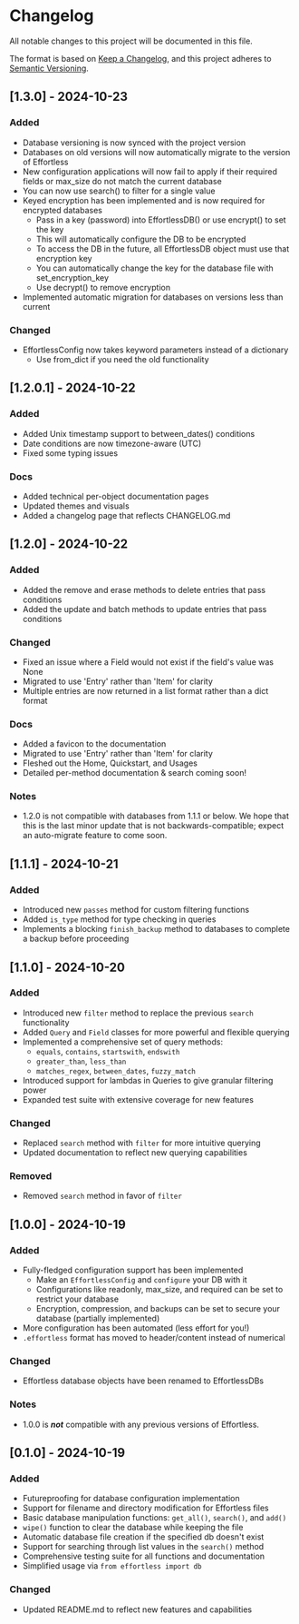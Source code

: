 # Changelog

All notable changes to this project will be documented in this file.

The format is based on [Keep a Changelog](https://keepachangelog.com/en/1.0.0/),
and this project adheres to [Semantic Versioning](https://semver.org/spec/v2.0.0.html).

## [1.3.0] - 2024-10-23

### Added

- Database versioning is now synced with the project version
- Databases on old versions will now automatically migrate to the version of Effortless
- New configuration applications will now fail to apply if their required fields or max_size do not match the current database
- You can now use search() to filter for a single value
- Keyed encryption has been implemented and is now required for encrypted databases
  - Pass in a key (password) into EffortlessDB() or use encrypt() to set the key
  - This will automatically configure the DB to be encrypted
  - To access the DB in the future, all EffortlessDB object must use that encryption key
  - You can automatically change the key for the database file with set_encryption_key
  - Use decrypt() to remove encryption
- Implemented automatic migration for databases on versions less than current

### Changed

- EffortlessConfig now takes keyword parameters instead of a dictionary
  - Use from_dict if you need the old functionality

## [1.2.0.1] - 2024-10-22

### Added

- Added Unix timestamp support to between_dates() conditions
- Date conditions are now timezone-aware (UTC)
- Fixed some typing issues

### Docs

- Added technical per-object documentation pages
- Updated themes and visuals
- Added a changelog page that reflects CHANGELOG.md

## [1.2.0] - 2024-10-22

### Added

- Added the remove and erase methods to delete entries that pass conditions
- Added the update and batch methods to update entries that pass conditions

### Changed

- Fixed an issue where a Field would not exist if the field's value was None
- Migrated to use 'Entry' rather than 'Item' for clarity
- Multiple entries are now returned in a list format rather than a dict format

### Docs

- Added a favicon to the documentation
- Migrated to use 'Entry' rather than 'Item' for clarity
- Fleshed out the Home, Quickstart, and Usages
- Detailed per-method documentation & search coming soon!

### Notes

- 1.2.0 is not compatible with databases from 1.1.1 or below. We hope that this is the last minor update that is not backwards-compatible; expect an auto-migrate feature to come soon.

## [1.1.1] - 2024-10-21

### Added

- Introduced new `passes` method for custom filtering functions
- Added `is_type` method for type checking in queries
- Implements a blocking `finish_backup` method to databases to complete a backup before proceeding

## [1.1.0] - 2024-10-20

### Added

- Introduced new `filter` method to replace the previous `search` functionality
- Added `Query` and `Field` classes for more powerful and flexible querying
- Implemented a comprehensive set of query methods:
  - `equals`, `contains`, `startswith`, `endswith`
  - `greater_than`, `less_than`
  - `matches_regex`, `between_dates`, `fuzzy_match`
- Introduced support for lambdas in Queries to give granular filtering power
- Expanded test suite with extensive coverage for new features

### Changed

- Replaced `search` method with `filter` for more intuitive querying
- Updated documentation to reflect new querying capabilities

### Removed

- Removed `search` method in favor of `filter`

## [1.0.0] - 2024-10-19

### Added

- Fully-fledged configuration support has been implemented
  - Make an `EffortlessConfig` and `configure` your DB with it
  - Configurations like readonly, max_size, and required can be set to restrict
your database
  - Encryption, compression, and backups can be set to secure your database
  (partially implemented)
- More configuration has been automated (less effort for you!)
- `.effortless` format has moved to header/content instead of numerical

### Changed

- Effortless database objects have been renamed to EffortlessDBs

### Notes

- 1.0.0 is ***not*** compatible with any previous versions of Effortless.

## [0.1.0] - 2024-10-19

### Added

- Futureproofing for database configuration implementation
- Support for filename and directory modification for Effortless files
- Basic database manipulation functions: `get_all()`, `search()`, and `add()`
- `wipe()` function to clear the database while keeping the file
- Automatic database file creation if the specified db doesn't exist
- Support for searching through list values in the `search()` method
- Comprehensive testing suite for all functions and documentation
- Simplified usage via `from effortless import db`

### Changed

- Updated README.md to reflect new features and capabilities
